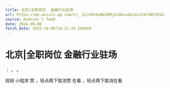 ```yaml
---
title: 北京|全职岗位  金融行业驻场
url: https://mp.weixin.qq.com/s?__biz=MzkwNDI0MjkzOA==&mid=2247485391&idx=1&sn=933e2875c6ffe840ae5ca896a989037b
source: Doonsec's feed
date: 2024-09-08
fetch_date: 2025-10-06T18:21:34.565669
---
```


# 北京|全职岗位  金融行业驻场

：
，
。

视频
小程序
赞
，轻点两下取消赞
在看
，轻点两下取消在看